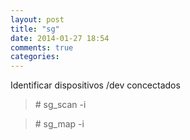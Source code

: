 ```yaml
---
layout: post
title: "sg"
date: 2014-01-27 18:54
comments: true
categories: 
---
```

Identificar dispositivos /dev concectados

>\# sg_scan -i

>\# sg_map -i

